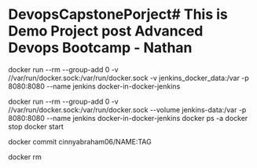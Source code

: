 # DevopsCapstonePorject# This is Demo Project post Advanced Devops Bootcamp - Nathan
 docker run --rm --group-add 0 -v //var/run/docker.sock:/var/run/docker.sock -v jenkins_docker_data:/var  -p 8080:8080 --name jenkins docker-in-docker-jenkins


docker run --rm --group-add 0 -v //var/run/docker.sock:/var/run/docker.sock --volume jenkins-data:/var  -p 8080:8080 --name jenkins docker-in-docker-jenkins
docker ps -a 
docker stop  <ConatinerID>
docker start <ConatinerID>


docker commit <ConatinerID> cinnyabraham06/NAME:TAG

docker rm <ConatinerID>
